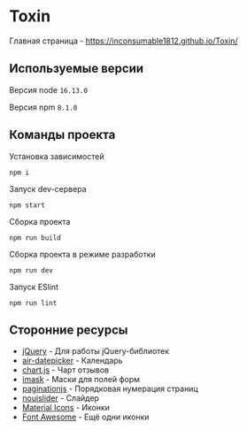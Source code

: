 # Toxin

Главная страница - https://inconsumable1812.github.io/Toxin/

## Используемые версии

Версия node `16.13.0`

Версия npm `8.1.0`

## Команды проекта

Установка зависимостей

`npm i`

Запуск dev-сервера

`npm start`

Сборка проекта

`npm run build`

Сборка проекта в режиме разработки

`npm run dev`

Запуск ESlint

`npm run lint`

## Сторонние ресурсы

- [jQuery](https://www.npmjs.com/package/jquery) - Для работы jQuery-библиотек
- [air-datepicker](http://t1m0n.name/air-datepicker/docs/index-ru.html) - Календарь
- [chart.js](https://www.chartjs.org/) - Чарт отзывов
- [imask](https://imask.js.org/) - Маски для полей форм
- [paginationjs](https://pagination.js.org/) - Порядковая нумерация страниц
- [nouislider](https://refreshless.com/nouislider/) - Слайдер
- [Material Icons](http://google.github.io/material-design-icons/) - Иконки
- [Font Awesome](https://fontawesome.ru/) - Ещё одни иконки
